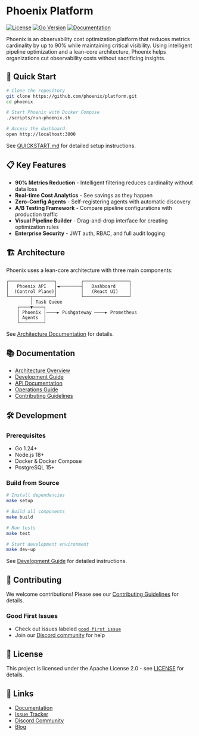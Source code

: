 # Phoenix Platform

[![License](https://img.shields.io/badge/License-Apache%202.0-blue.svg)](LICENSE)
[![Go Version](https://img.shields.io/badge/Go-1.24%2B-blue)](go.mod)
[![Documentation](https://img.shields.io/badge/docs-latest-green)](docs/)

Phoenix is an observability cost optimization platform that reduces metrics cardinality by up to 90% while maintaining critical visibility. Using intelligent pipeline optimization and a lean-core architecture, Phoenix helps organizations cut observability costs without sacrificing insights.

## 🚀 Quick Start

```bash
# Clone the repository
git clone https://github.com/phoenix/platform.git
cd phoenix

# Start Phoenix with Docker Compose
./scripts/run-phoenix.sh

# Access the dashboard
open http://localhost:3000
```

See [QUICKSTART.md](QUICKSTART.md) for detailed setup instructions.

## 📋 Key Features

- **90% Metrics Reduction** - Intelligent filtering reduces cardinality without data loss
- **Real-time Cost Analytics** - See savings as they happen
- **Zero-Config Agents** - Self-registering agents with automatic discovery
- **A/B Testing Framework** - Compare pipeline configurations with production traffic
- **Visual Pipeline Builder** - Drag-and-drop interface for creating optimization rules
- **Enterprise Security** - JWT auth, RBAC, and full audit logging

## 🏗️ Architecture

Phoenix uses a lean-core architecture with three main components:

```
┌─────────────────┐         ┌─────────────────┐
│   Phoenix API   │◄────────┤   Dashboard     │
│  (Control Plane)│         │   (React UI)    │
└────────┬────────┘         └─────────────────┘
         │ Task Queue
    ┌────▼────┐
    │ Phoenix │────► Pushgateway ────► Prometheus
    │ Agents  │
    └─────────┘
```

See [Architecture Documentation](docs/architecture/PLATFORM_ARCHITECTURE.md) for details.

## 📚 Documentation

- [Architecture Overview](docs/architecture/PLATFORM_ARCHITECTURE.md)
- [Development Guide](DEVELOPMENT_GUIDE.md)
- [API Documentation](docs/api/)
- [Operations Guide](docs/operations/OPERATIONS_GUIDE_COMPLETE.md)
- [Contributing Guidelines](CONTRIBUTING.md)

## 🛠️ Development

### Prerequisites

- Go 1.24+
- Node.js 18+
- Docker & Docker Compose
- PostgreSQL 15+

### Build from Source

```bash
# Install dependencies
make setup

# Build all components
make build

# Run tests
make test

# Start development environment
make dev-up
```

See [Development Guide](DEVELOPMENT_GUIDE.md) for detailed instructions.

## 🤝 Contributing

We welcome contributions! Please see our [Contributing Guidelines](CONTRIBUTING.md) for details.

### Good First Issues

- Check out issues labeled [`good first issue`](https://github.com/phoenix/platform/issues?q=label%3A%22good+first+issue%22)
- Join our [Discord community](https://discord.gg/phoenix) for help

## 📄 License

This project is licensed under the Apache License 2.0 - see [LICENSE](LICENSE) for details.

## 🔗 Links

- [Documentation](docs/)
- [Issue Tracker](https://github.com/phoenix/platform/issues)
- [Discord Community](https://discord.gg/phoenix)
- [Blog](https://phoenix.io/blog)
